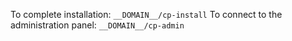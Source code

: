 To complete installation: `__DOMAIN__/cp-install`
To connect to the administration panel: `__DOMAIN__/cp-admin`
